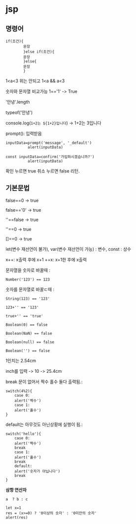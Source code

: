 # jsp

## 명령어
```
if(조건){
        문장
        }else if(조건){
        문장
        }else{
        문장
        }
```

1<a<3
위는 안되고
1<a && a<3


숫자와 문자열 비교가능
1=='1' -> True


'안녕'.length

typeof('안녕')


console.log(`1+2는 ${1+2}입니다`)
-> 1+2는 3입니다

prompt(): 입력받음
```
inputData=prompt('message', '_default')
          alert(inputData)
```
```
const inputData=confirm('가입하시겠습니까?')
          alert(inputData)
```
확인 누르면 true 취소 누르면 false 리턴.


## 기본문법

false==0
-> true

false=='0'
-> true

''==false
-> true

''==0
-> true

[]==0
-> true

let(변수 재선언이 불가), var(변수 재선언이 가능) : 변수, 
const : 상수


x++: x출력 후에 x+1
++x: x+1한 후에 x출력


문자열을 숫자로 바꿀때
:
```
Number('123') == 123

```
숫자를 문자열로 바꿀ㄷ때
:
```
String(123) == '123'
```
```
123+'' == '123'
```
```
true+'' == 'true'
```

```
Boolean(0) == false
```

```
Boolean(NaN) == false
```

```
Boolean(null) == false
```

```
Boolean('') == false
```
1인치는 2.54cm

inch를 입력 -> 10 -> 25.4cm

break  문이 없어서 짝수 홀수 둘다 출력됨.:
```
switch(4%2){
    case 0:
    alert('짝수')
    case 1:
    alert('홀수')
}
```

default는 아무것도 아닌상황에 실행이 됨.:
```
switch('hello'){
    case 0:
    alert('짝수')
    break
    case 1:
    alert('홀수')
    break
    default:
    alert('숫자가 아닙니다')
    break
}
```

**삼항 연산자**

`a  ? b : c`

```
let x=1
res = (x>=0) ? '0이상의 숫자' : '0미만의 숫자'
alert(res)
```